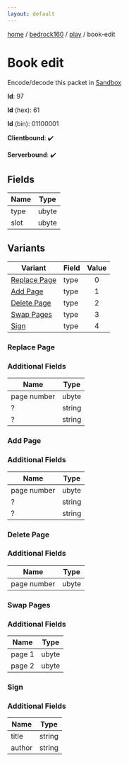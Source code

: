 ```yaml
---
layout: default
---
```


[home](/)  /  [bedrock160](/protocol/bedrock160)  /  [play](/protocol/bedrock160/play)  /  book-edit

# Book edit

Encode/decode this packet in [Sandbox](../../../sandbox/bedrock160#play.book_edit)

**Id**: 97

**Id** (hex): 61

**Id** (bin): 01100001

**Clientbound**: ✔️

**Serverbound**: ✔️

## Fields

Name | Type
---|---
type | ubyte
slot | ubyte

## Variants

Variant | Field | Value
---|---|:---:
[Replace Page](#replace_page) | type | 0
[Add Page](#add_page) | type | 1
[Delete Page](#delete_page) | type | 2
[Swap Pages](#swap_pages) | type | 3
[Sign](#sign) | type | 4

### Replace Page

### Additional Fields

Name | Type
---|---
page number | ubyte
? | string
? | string

### Add Page

### Additional Fields

Name | Type
---|---
page number | ubyte
? | string
? | string

### Delete Page

### Additional Fields

Name | Type
---|---
page number | ubyte

### Swap Pages

### Additional Fields

Name | Type
---|---
page 1 | ubyte
page 2 | ubyte

### Sign

### Additional Fields

Name | Type
---|---
title | string
author | string
